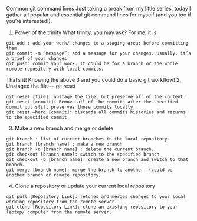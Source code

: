 Common git command lines
Just taking a break from my little series, today I gather all popular and essential git command lines for myself (and you too if you’re interested!).
1. Power of the trinity
What trinity, you may ask? For me, it is
```
git add : add your work/ changes to a staging area; before committing them.
git commit -m “message”: add a message for your changes. Usually, it’s a brief of your changes.
git push: commit your work. It could be for a branch or the whole remote repository with local commits.
```
That’s it! Knowing the above 3 and you could do a basic git workflow!
2. Unstaged the file — git reset
```
git reset [file]: unstage the file, but preserve all of the content.
git reset [commit]: Remove all of the commits after the specified commit but still preserves those commits locally
git reset –hard [commit]: discards all commits histories and returns to the specified commit.
```
3. Make a new branch and merge or delete
```
git branch : list of current branches in the local repository.
git branch [branch name] : make a new branch
git branch -d [branch name] : delete the current branch.
git checkout [branch name]: switch to the specified branch
git checkout -b [branch name]: create a new branch and switch to that branch.
git merge [branch name]: merge the branch to another. (could be another branch or remote repository)
```
4. Clone a repository or update your current local repository
```
git pull [Repository Link]: fetches and merges changes to your local working repository from the remote server.
git clone [Repository Link]: clone an existing repository to your laptop/ computer from the remote server.
```
